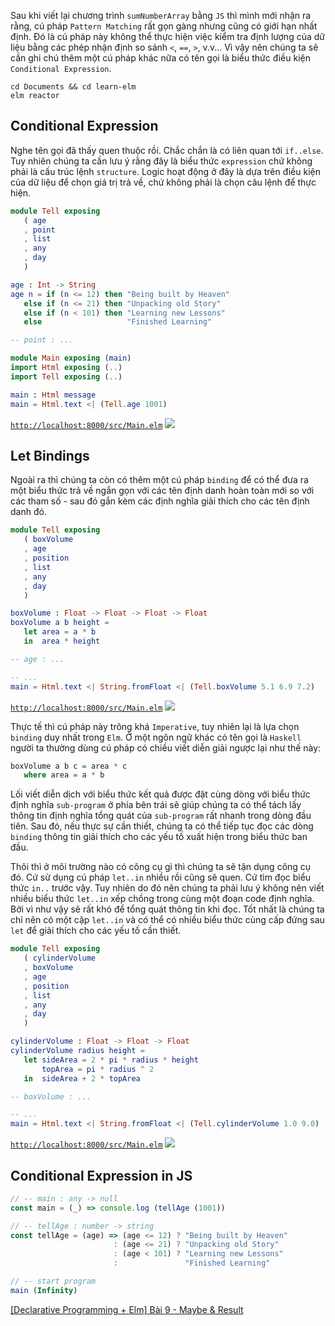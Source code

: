 Sau khi viết lại chương trình `sumNumberArray` bằng `JS` thì mình mới nhận ra rằng, cú pháp `Pattern Matching` rất gọn gàng nhưng cũng có giới hạn nhất định. Đó là cú pháp này không thể thực hiện việc kiểm tra định lượng của dữ liệu bằng các phép nhận định so sánh `<`, `==`, `>`, v.v... Vì vậy nên chúng ta sẽ cần ghi chú thêm một cú pháp khác nữa có tên gọi là biểu thức điều kiện `Conditional Expression`.

```CMD|Terminal.io
cd Documents && cd learn-elm
elm reactor
```

## Conditional Expression

Nghe tên gọi đã thấy quen thuộc rồi. Chắc chắn là có liên quan tới `if..else`. Tuy nhiên chúng ta cần lưu ý rằng đây là biểu thức `expression` chứ không phải là cấu trúc lệnh `structure`. Logic hoạt động ở đây là dựa trên điều kiện của dữ liệu để chọn giá trị trả về, chứ không phải là chọn câu lệnh để thực hiện.

```src/Tell.elm
module Tell exposing
   ( age
   , point
   , list
   , any
   , day
   )

age : Int -> String
age n = if (n <= 12) then "Being built by Heaven"
   else if (n <= 21) then "Unpacking old Story"
   else if (n < 101) then "Learning new Lessons"
   else                   "Finished Learning"

-- point : ...
```

```src/Main.elm
module Main exposing (main)
import Html exposing (..)
import Tell exposing (..)

main : Html message
main = Html.text <| (Tell.age 1001)
```

[`http://localhost:8000/src/Main.elm`](http://localhost:8000/src/Main.elm)
![](https://images.viblo.asia/9dd5ccf3-0a9b-4c58-a0e6-3d46372435ce.png)

## Let Bindings

Ngoài ra thì chúng ta còn có thêm một cú pháp `binding` để có thể đưa ra một biểu thức trả về ngắn gọn với các tên định danh hoàn toàn mới so với các tham số - sau đó gắn kèm các định nghĩa giải thích cho các tên định danh đó.

```src/Tell.elm
module Tell exposing
   ( boxVolume
   , age
   , position
   , list
   , any
   , day
   )

boxVolume : Float -> Float -> Float -> Float
boxVolume a b height =
   let area = a * b
   in  area * height

-- age : ...
```

```src/Main.elm
-- ...
main = Html.text <| String.fromFloat <| (Tell.boxVolume 5.1 6.9 7.2)
```

[`http://localhost:8000/src/Main.elm`](http://localhost:8000/src/Main.elm)
![](https://images.viblo.asia/b5a71319-e85c-49ff-8038-f632f6faa2e0.png)

Thực tế thì cú pháp này trông khá `Imperative`, tuy nhiên lại là lựa chọn `binding` duy nhất trong `Elm`. Ở một ngôn ngữ khác có tên gọi là `Haskell` người ta thường dùng cú pháp có chiều viết diễn giải ngược lại như thế này:

```where.hs
boxVolume a b c = area * c
   where area = a * b
```

Lối viết diễn dịch với biểu thức kết quả được đặt cùng dòng với biểu thức định nghĩa `sub-program` ở phía bên trái sẽ giúp chúng ta có thể tách lấy thông tin định nghĩa tổng quát của `sub-program` rất nhanh trong dòng đầu tiên. Sau đó, nếu thực sự cần thiết, chúng ta có thể tiếp tục đọc các dòng `binding` thông tin giải thích cho các yếu tố xuất hiện trong biểu thức ban đầu.

Thôi thì ở môi trường nào có công cụ gì thì chúng ta sẽ tận dụng công cụ đó. Cứ sử dụng cú pháp `let..in` nhiều rồi cũng sẽ quen. Cứ tìm đọc biểu thức `in..` trước vậy. Tuy nhiên do đó nên chúng ta phải lưu ý không nên viết nhiều biểu thức `let..in` xếp chồng trong cùng một đoạn code định nghĩa. Bởi vì như vậy sẽ rất khó để tổng quát thông tin khi đọc. Tốt nhất là chúng ta chỉ nên có một cặp `let..in` và có thể có nhiều biểu thức cùng cấp đứng sau `let` để giải thích cho các yếu tố cần thiết.

```src/Tell.elm
module Tell exposing
   ( cylinderVolume
   , boxVolume
   , age
   , position
   , list
   , any
   , day
   )

cylinderVolume : Float -> Float -> Float
cylinderVolume radius height = 
   let sideArea = 2 * pi * radius * height
       topArea = pi * radius ^ 2
   in  sideArea + 2 * topArea

-- boxVolume : ...
```

```src/Main.elm
-- ...
main = Html.text <| String.fromFloat <| (Tell.cylinderVolume 1.0 9.0)
```

[`http://localhost:8000/src/Main.elm`](http://localhost:8000/src/Main.elm)
![](https://images.viblo.asia/a7964d08-2fa9-4df9-83ac-2e3d4e881108.png)

## Conditional Expression in JS

```ternary.js
// -- main : any -> null
const main = (_) => console.log (tellAge (1001))

// -- tellAge : number -> string
const tellAge = (age) => (age <= 12) ? "Being built by Heaven"
                       : (age <= 21) ? "Unpacking old Story"
                       : (age < 101) ? "Learning new Lessons"
                       :               "Finished Learning"

// -- start program
main (Infinity)
```

[[Declarative Programming + Elm] Bài 9 - Maybe & Result](https://viblo.asia/p/Yym40ZD9L91)